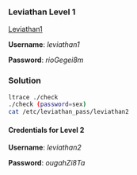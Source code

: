 ### Leviathan Level 1

[Leviathan1](http://overthewire.org/wargames/leviathan/leviathan1.html)

**Username**: *leviathan1*

**Password**: *rioGegei8m*


### Solution
```bash
ltrace ./check
./check (password=sex)
cat /etc/leviathan_pass/leviathan2
```

#### Credentials for Level 2

**Username**: *leviathan2*

**Password**: *ougahZi8Ta*


